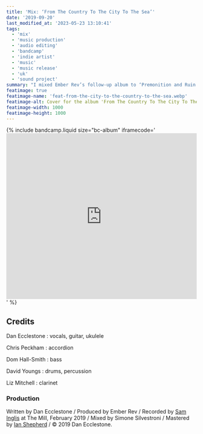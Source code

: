 ```yaml
---
title: 'Mix: ‘From The Country To The City To The Sea’'
date: '2019-09-20'
last_modified_at: '2023-05-23 13:10:41'
tags:
  - 'mix'
  - 'music production'
  - 'audio editing'
  - 'bandcamp'
  - 'indie artist'
  - 'music'
  - 'music release'
  - 'uk'
  - 'sound project'
summary: "I mixed Ember Rev’s follow-up album to ‘Premonition and Ruin’ using Logic Pro, collaborating with Sam Inglis and Ian Shepherd."
featimage: true
featimage-name: 'feat-from-the-city-to-the-country-to-the-sea.webp'
featimage-alt: Cover for the album 'From The Country To The City To The Sea'
featimage-width: 1000
featimage-height: 1000
---
```

{% include bandcamp.liquid size="bc-album" iframecode='<iframe style="border: 0; width: 100%; height: 439px;" src="https://bandcamp.com/EmbeddedPlayer/album=404229151/size=large/bgcol=ffffff/linkcol=333333/artwork=small/transparent=true/"><a href="https://emberrev.bandcamp.com/album/from-the-country-to-the-city-to-the-sea-2">From The Country To The City To The Sea by Ember Rev</a></iframe>' %}

## Credits

Dan Ecclestone
: vocals, guitar, ukulele

Chris Peckham
: accordion

Dom Hall-Smith
: bass

David Youngs
: drums, percussion

Liz Mitchell
: clarinet

### Production

Written by Dan Ecclestone / Produced by Ember Rev / Recorded by [Sam Inglis](https://www.soundonsound.com/author/sam-inglis) at The Mill, February 2019 / Mixed by Simone Silvestroni / Mastered by [Ian Shepherd](https://productionadvice.co.uk/about/) / &copy;&nbsp;2019 Dan Ecclestone.